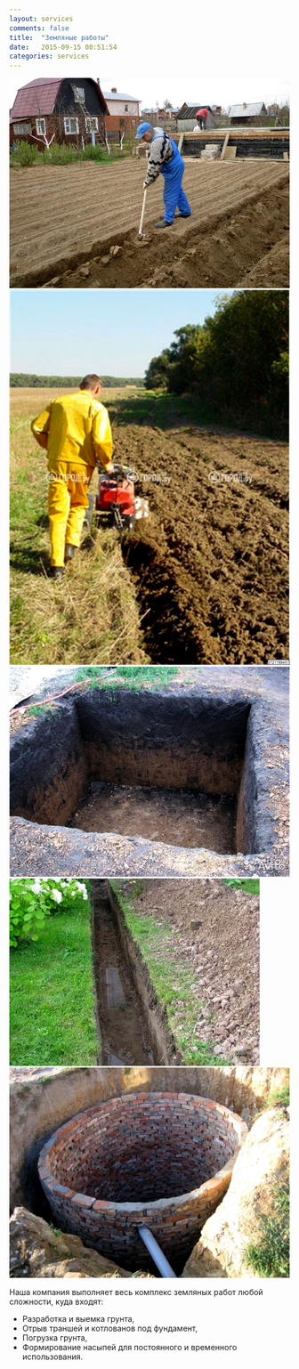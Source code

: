 ```yaml
---
layout: services
comments: false
title:  "Земляные работы"
date:   2015-09-15 00:51:54
categories: services
---
```



![Alt text](/uploads/services/excavation/1.jpg "Optional title")
![Alt text](/uploads/services/excavation/2.jpeg "Optional title")
![Alt text](/uploads/services/excavation/3.jpg "Optional title")
![Alt text](/uploads/services/excavation/4.jpg "Optional title")
![Alt text](/uploads/services/excavation/5.jpg "Optional title")

Наша компания выполняет весь комплекс земляных работ любой сложности, куда входят:

- Разработка и выемка грунта,
- Отрыв траншей и котлованов под фундамент,
- Погрузка грунта,
- Формирование насыпей для постоянного и временного использования. 

